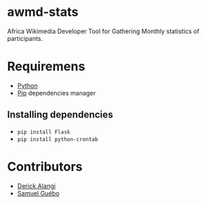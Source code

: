 # awmd-stats

Africa Wikimedia Developer Tool for Gathering Monthly statistics of participants.


# Requiremens
* [Python](https://www.python.org/downloads/)
* [Pip](https://pip.pypa.io/en/stable/installing/) dependencies manager

## Installing dependencies
* ```pip install Flask```
* ```pip install python-crontab```


# Contributors
 * [Derick Alangi](https://github.com/ch3nkula/)
 * [Samuel Guébo](https://github.com/samuelguebo/)